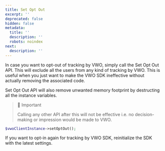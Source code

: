 ```yaml
---
title: Set Opt Out
excerpt: ''
deprecated: false
hidden: false
metadata:
  title: ''
  description: ''
  robots: noindex
next:
  description: ''
---
```

In case you want to opt-out of tracking by VWO, simply call the Set Opt Out API. This will exclude all the users from any kind of tracking by VWO. This is useful when you just want to make the VWO SDK ineffective without actually removing the associated code.

Set Opt Out API will also remove unwanted memory footprint by destructing all the instance variables.

> 📘 Important
>
> Calling any other API after this will not be effective i.e. no decision-making or impression would be made to VWO.

```php PHP
$vwoClientInstance->setOptOut();
```

If you want to opt-in again for tracking by VWO SDK, reinitialize the SDK with the latest settings.
